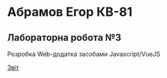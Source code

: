 # Абрамов Егор КВ-81
## Лабораторна робота №3
Розробка Web-додатка засобами Javascript/VueJS

[Звіт]()